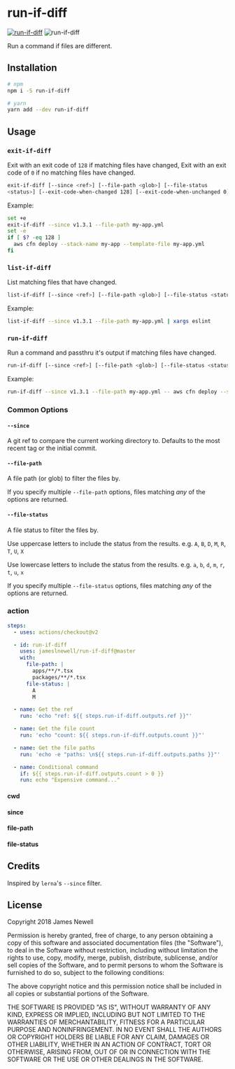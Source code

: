 # run-if-diff

[![run-if-diff](https://img.shields.io/npm/v/run-if-diff.svg)](https://www.npmjs.com/package/run-if-diff)
![run-if-diff](https://github.com/jameslnewell/run-if-diff/workflows/Package/badge.svg)

Run a command if files are different.

## Installation

```bash
# npm
npm i -S run-if-diff

# yarn
yarn add --dev run-if-diff
```

## Usage

### `exit-if-diff`

Exit with an exit code of `128` if matching files have changed, Exit with an exit code of `0` if no matching files have changed.

```bash
exit-if-diff [--since <ref>] [--file-path <glob>] [--file-status
<status>] [--exit-code-when-changed 128] [--exit-code-when-unchanged 0]
```

Example:

```bash
set +e
exit-if-diff --since v1.3.1 --file-path my-app.yml
set -e
if [ $? -eq 128 ]
  aws cfn deploy --stack-name my-app --template-file my-app.yml
fi
```

### `list-if-diff`

List matching files that have changed.

```bash
list-if-diff [--since <ref>] [--file-path <glob>] [--file-status <status>]
```

Example:

```bash
list-if-diff --since v1.3.1 --file-path my-app.yml | xargs eslint
```

### `run-if-diff`

Run a command and passthru it's output if matching files have changed.

```bash
run-if-diff [--since <ref>] [--file-path <glob>] [--file-status <status>] -- <cmd>
```

Example:

```bash
run-if-diff --since v1.3.1 --file-path my-app.yml -- aws cfn deploy --stack-name my-app --template-file my-app.yml
```

### Common Options

#### `--since`

A git ref to compare the current working directory to. Defaults to the most recent tag or the initial commit.

#### `--file-path`

A file path (or glob) to filter the files by.

If you specify multiple `--file-path` options, files matching _any_ of the options are returned.

#### `--file-status`

A file status to filter the files by.

Use uppercase letters to include the status from the results. e.g. `A`, `B`, `D`, `M`, `R`, `T`, `U`, `X`

Use lowercase letters to include the status from the results. e.g. `a`, `b`, `d`, `m`, `r`, `t`, `u`, `x`

If you specify multiple `--file-status` options, files matching _any_ of the options are returned.

### action

```yml
steps:
  - uses: actions/checkout@v2

  - id: run-if-diff
    uses: jameslnewell/run-if-diff@master
    with:
      file-path: |
        apps/**/*.tsx
        packages/**/*.tsx
      file-status: |
        A
        M

  - name: Get the ref
    run: 'echo "ref: ${{ steps.run-if-diff.outputs.ref }}"'

  - name: Get the file count
    run: 'echo "count: ${{ steps.run-if-diff.outputs.count }}"'

  - name: Get the file paths
    run: 'echo -e "paths: \n${{ steps.run-if-diff.outputs.paths }}"'

  - name: Conditional command
    if: ${{ steps.run-if-diff.outputs.count > 0 }}
    run: echo "Expensive command..."
```

#### cwd

#### since

#### file-path

#### file-status

## Credits

Inspired by `lerna`'s `--since` filter.

## License

Copyright 2018 James Newell

Permission is hereby granted, free of charge, to any person obtaining a copy of this software and associated documentation files (the "Software"), to deal in the Software without restriction, including without limitation the rights to use, copy, modify, merge, publish, distribute, sublicense, and/or sell copies of the Software, and to permit persons to whom the Software is furnished to do so, subject to the following conditions:

The above copyright notice and this permission notice shall be included in all copies or substantial portions of the Software.

THE SOFTWARE IS PROVIDED "AS IS", WITHOUT WARRANTY OF ANY KIND, EXPRESS OR IMPLIED, INCLUDING BUT NOT LIMITED TO THE WARRANTIES OF MERCHANTABILITY, FITNESS FOR A PARTICULAR PURPOSE AND NONINFRINGEMENT. IN NO EVENT SHALL THE AUTHORS OR COPYRIGHT HOLDERS BE LIABLE FOR ANY CLAIM, DAMAGES OR OTHER LIABILITY, WHETHER IN AN ACTION OF CONTRACT, TORT OR OTHERWISE, ARISING FROM, OUT OF OR IN CONNECTION WITH THE SOFTWARE OR THE USE OR OTHER DEALINGS IN THE SOFTWARE.
